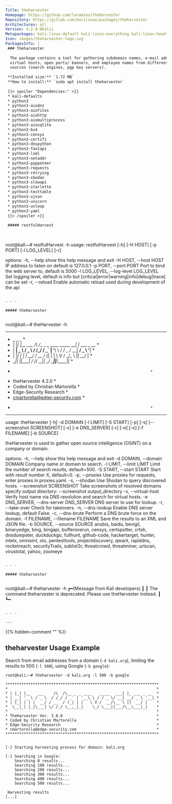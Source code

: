 ```yaml
---
Title: theharvester
Homepage: https://github.com/laramies/theHarvester
Repository: https://gitlab.com/kalilinux/packages/theharvester
Architectures: all
Version: 4.2.0-0kali1
Metapackages: kali-linux-default kali-linux-everything kali-linux-headless kali-linux-large kali-tools-information-gathering 
Icon: images/theharvester-logo.svg
PackagesInfo: |
 ### theharvester
 
  The package contains a tool for gathering subdomain names, e-mail addresses,
  virtual hosts, open ports/ banners, and employee names from different public
  sources (search engines, pgp key servers).
 
 **Installed size:** `1.72 MB`  
 **How to install:** `sudo apt install theharvester`  
 
 {{< spoiler "Dependencies:" >}}
 * kali-defaults
 * python3
 * python3-aiodns 
 * python3-aiofiles
 * python3-aiohttp 
 * python3-aiomultiprocess 
 * python3-aiosqlite 
 * python3-bs4 
 * python3-censys 
 * python3-certifi 
 * python3-dnspython 
 * python3-fastapi 
 * python3-lxml 
 * python3-netaddr 
 * python3-pyppeteer 
 * python3-requests 
 * python3-retrying 
 * python3-shodan 
 * python3-slowapi
 * python3-starlette
 * python3-texttable 
 * python3-ujson
 * python3-uvicorn
 * python3-uvloop 
 * python3-yaml 
 {{< /spoiler >}}
 
 ##### restfulHarvest
 
 
 ```
 root@kali:~# restfulHarvest -h
 usage: restfulHarvest [-h] [-H HOST] [-p PORT] [-l LOG_LEVEL] [-r]
 
 options:
   -h, --help            show this help message and exit
   -H HOST, --host HOST  IP address to listen on default is 127.0.0.1
   -p PORT, --port PORT  Port to bind the web server to, default is 5000
   -l LOG_LEVEL, --log-level LOG_LEVEL
                         Set logging level, default is info but
                         [critical|error|warning|info|debug|trace] can be set
   -r, --reload          Enable automatic reload used during development of the
                         api
 ```
 
 - - -
 
 ##### theHarvester
 
 
 ```
 root@kali:~# theHarvester -h
 *******************************************************************
 *  _   _                                            _             *
 * | |_| |__   ___    /\  /\__ _ _ ____   _____  ___| |_ ___ _ __  *
 * | __|  _ \ / _ \  / /_/ / _` | '__\ \ / / _ \/ __| __/ _ \ '__| *
 * | |_| | | |  __/ / __  / (_| | |   \ V /  __/\__ \ ||  __/ |    *
 *  \__|_| |_|\___| \/ /_/ \__,_|_|    \_/ \___||___/\__\___|_|    *
 *                                                                 *
 * theHarvester 4.2.0                                              *
 * Coded by Christian Martorella                                   *
 * Edge-Security Research                                          *
 * cmartorella@edge-security.com                                   *
 *                                                                 *
 *******************************************************************
 usage: theHarvester [-h] -d DOMAIN [-l LIMIT] [-S START] [-p] [-s]
                     [--screenshot SCREENSHOT] [-v] [-e DNS_SERVER] [-r] [-n]
                     [-c] [-f FILENAME] [-b SOURCE]
 
 theHarvester is used to gather open source intelligence (OSINT) on a company
 or domain.
 
 options:
   -h, --help            show this help message and exit
   -d DOMAIN, --domain DOMAIN
                         Company name or domain to search.
   -l LIMIT, --limit LIMIT
                         Limit the number of search results, default=500.
   -S START, --start START
                         Start with result number X, default=0.
   -p, --proxies         Use proxies for requests, enter proxies in
                         proxies.yaml.
   -s, --shodan          Use Shodan to query discovered hosts.
   --screenshot SCREENSHOT
                         Take screenshots of resolved domains specify output
                         directory: --screenshot output_directory
   -v, --virtual-host    Verify host name via DNS resolution and search for
                         virtual hosts.
   -e DNS_SERVER, --dns-server DNS_SERVER
                         DNS server to use for lookup.
   -r, --take-over       Check for takeovers.
   -n, --dns-lookup      Enable DNS server lookup, default False.
   -c, --dns-brute       Perform a DNS brute force on the domain.
   -f FILENAME, --filename FILENAME
                         Save the results to an XML and JSON file.
   -b SOURCE, --source SOURCE
                         anubis, baidu, bevigil, binaryedge, bing, bingapi,
                         bufferoverun, censys, certspotter, crtsh, dnsdumpster,
                         duckduckgo, fullhunt, github-code, hackertarget,
                         hunter, intelx, omnisint, otx, pentesttools,
                         projectdiscovery, qwant, rapiddns, rocketreach,
                         securityTrails, sublist3r, threatcrowd, threatminer,
                         urlscan, virustotal, yahoo, zoomeye
 ```
 
 - - -
 
 ##### theharvester
 
 
 ```
 root@kali:~# theharvester -h
 ┏━(Message from Kali developers)
 ┃
 ┃ The command theharvester is deprecated. Please use theHarvester instead.
 ┃
 ┗━
 ```
 
 - - -
 
---
```

{{% hidden-comment "<!--Do not edit anything above this line-->" %}}

## theharvester Usage Example

Search from email addresses from a domain (`-d kali.org`), limiting the results to 500 (`-l 500`), using Google (`-b google`):

```
root@kali:~# theharvester -d kali.org -l 500 -b google

*******************************************************************
*                                                                 *
* | |_| |__   ___    /\  /\__ _ _ ____   _____  ___| |_ ___ _ __  *
* | __| '_ \ / _ \  / /_/ / _` | '__\ \ / / _ \/ __| __/ _ \ '__| *
* | |_| | | |  __/ / __  / (_| | |   \ V /  __/\__ \ ||  __/ |    *
*  \__|_| |_|\___| \/ /_/ \__,_|_|    \_/ \___||___/\__\___|_|    *
*                                                                 *
* TheHarvester Ver. 3.0.0                                         *
* Coded by Christian Martorella                                   *
* Edge-Security Research                                          *
* cmartorella@edge-security.com                                   *
*******************************************************************


[-] Starting harvesting process for domain: kali.org

[-] Searching in Google:
    Searching 0 results...
    Searching 100 results...
    Searching 200 results...
    Searching 300 results...
    Searching 400 results...
    Searching 500 results...

 Harvesting results
[...]
```
